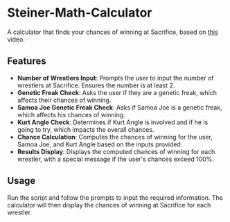 # Steiner-Math-Calculator
A calculator that finds your chances of winning at Sacrifice, based on [this](https://m.youtube.com/watch?v=msDuNZyYAIQ&t=1s&pp=ygUMU3RlaW5lciBtYXRo) video.

## Features

- **Number of Wrestlers Input**: Prompts the user to input the number of wrestlers at Sacrifice. Ensures the number is at least 2.
- **Genetic Freak Check**: Asks the user if they are a genetic freak, which affects their chances of winning.
- **Samoa Joe Genetic Freak Check**: Asks if Samoa Joe is a genetic freak, which affects his chances of winning.
- **Kurt Angle Check**: Determines if Kurt Angle is involved and if he is going to try, which impacts the overall chances.
- **Chance Calculation**: Computes the chances of winning for the user, Samoa Joe, and Kurt Angle based on the inputs provided.
- **Results Display**: Displays the computed chances of winning for each wrestler, with a special message if the user's chances exceed 100%.

## Usage
Run the script and follow the prompts to input the required information. The calculator will then display the chances of winning at Sacrifice for each wrestler.
